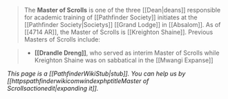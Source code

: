 > The **Master of Scrolls** is one of the three [[Dean|deans]] responsible for academic training of [[Pathfinder Society]] initiates at the [[Pathfinder Society|Societys]] [[Grand Lodge]] in [[Absalom]]. As of [[4714 AR]], the Master of Scrolls is [[Kreighton Shaine]].
> Previous Masters of Scrolls include:

> - **[[Drandle Dreng]]**, who served as interim Master of Scrolls while Kreighton Shaine was on sabbatical in the [[Mwangi Expanse]]


*This page is a [[PathfinderWikiStub|stub]]. You can help us by [[httpspathfinderwikicomwindexphptitleMaster of Scrollsactionedit|expanding it]].*







